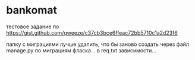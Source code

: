 # bankomat
тестовое задание
по https://gist.github.com/qweeze/c37cb3bce6ffeac72bb5710c1a2d23f6

папку с миграциями лучше удалить, что бы заново создать через файл manage.py по миграциям фласка...
в req.txt зависимости... 
